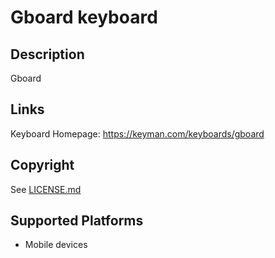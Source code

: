 Gboard keyboard
==============

Description
-----------
Gboard

Links
-----
Keyboard Homepage: https://keyman.com/keyboards/gboard

Copyright
---------
See [LICENSE.md](LICENSE.md)

Supported Platforms
-------------------
 * Mobile devices

